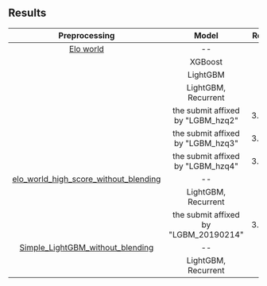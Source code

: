 ## Results
|Preprocessing|Model|Result (RMSE)|
|:--:|:--:|:--:|
|[Elo world](https://www.kaggle.com/fabiendaniel/elo-world)|--|3.706|
||XGBoost|3.756|
||LightGBM|3.726|
||LightGBM, Recurrent|3.706|
||the submit affixed by "LGBM_hzq2"|3.864(>3.706)|
||the submit affixed by "LGBM_hzq3"|3.748(>3.706)|
||the submit affixed by "LGBM_hzq4"|3.731(>3.706)|
|[elo_world_high_score_without_blending](https://www.kaggle.com/gpreda/elo-world-high-score-without-blending)|--|3.696|
||LightGBM, Recurrent|3.696|
||the submit affixed by "LGBM_20190214"|3.709(>3.696)|
|[Simple_LightGBM_without_blending](https://www.kaggle.com/mfjwr1/simple-lightgbm-without-blending/code#L10)|--|3.691|
||LightGBM, Recurrent|?|